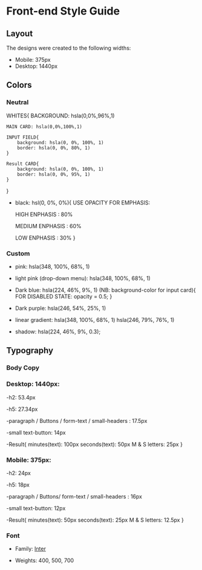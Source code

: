 # Front-end Style Guide


## Layout

The designs were created to the following widths:

- Mobile: 375px
- Desktop: 1440px




## Colors

### Neutral
WHITES{
    BACKGROUND: hsla(0,0%,96%,1)

    MAIN CARD: hsla(0,0%,100%,1)
 
    INPUT FIELD{
        background: hsla(0, 0%, 100%, 1)
        border: hsla(0, 0%, 80%, 1)
    } 

    Result CARD{
        background: hsla(0, 0%, 100%, 1)
        border: hsla(0, 0%, 95%, 1) 
    }

}

- black: hsl(0, 0%, 0%){
    USE OPACITY FOR EMPHASIS:

    HIGH ENPHASIS : 80%

    MEDIUM ENPHASIS : 60%

    LOW ENPHASIS : 30%
}

### Custom
- pink: hsla(348, 100%, 68%, 1)

- light pink (drop-down menu): hsla(348, 100%, 68%, 1)

- Dark blue: hsla(224, 46%, 9%, 1) (NB: background-color for input card){
    FOR DISABLED STATE: opacity = 0.5; 
}

- Dark purple: hsla(246, 54%, 25%, 1)

- linear gradient: hsla(348, 100%, 68%, 1)
                   hsla(246, 79%, 76%, 1)

- shadow: hsla(224, 46%, 9%, 0.3);



## Typography

### Body Copy

### Desktop: 1440px:

-h2: 53.4px

-h5: 27.34px

-paragraph / Buttons / form-text / small-headers : 17.5px

-small text-button: 14px

-Result{
    minutes(text): 100px
    seconds(text): 50px
    M & S letters: 25px
}

### Mobile: 375px:

-h2: 24px

-h5: 18px

-paragraph / Buttons/ form-text / small-headers : 16px

-small text-button: 12px

-Result{
    minutes(text): 50px
    seconds(text): 25px
    M & S letters: 12.5px
}



### Font

- Family: [Inter](https://fonts.google.com/specimen/Epilogue)

- Weights: 400, 500, 700